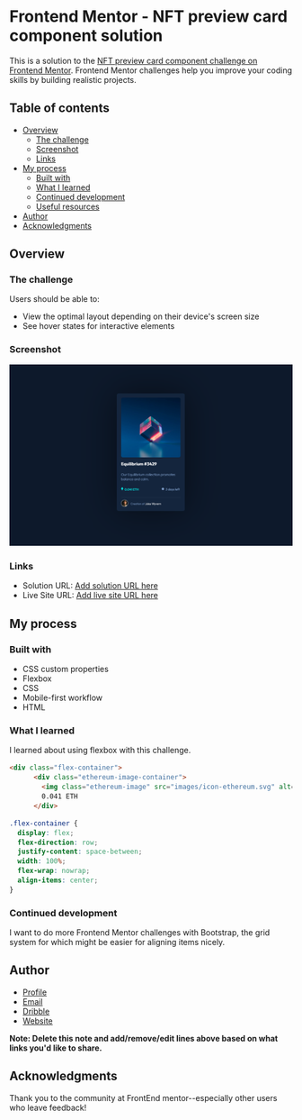 # Frontend Mentor - NFT preview card component solution

This is a solution to the [NFT preview card component challenge on Frontend Mentor](https://www.frontendmentor.io/challenges/nft-preview-card-component-SbdUL_w0U). Frontend Mentor challenges help you improve your coding skills by building realistic projects. 

## Table of contents

- [Overview](#overview)
  - [The challenge](#the-challenge)
  - [Screenshot](#screenshot)
  - [Links](#links)
- [My process](#my-process)
  - [Built with](#built-with)
  - [What I learned](#what-i-learned)
  - [Continued development](#continued-development)
  - [Useful resources](#useful-resources)
- [Author](#author)
- [Acknowledgments](#acknowledgments)

## Overview

### The challenge

Users should be able to:

- View the optimal layout depending on their device's screen size
- See hover states for interactive elements

### Screenshot

![](nft-component-screenshot.PNG)

### Links

- Solution URL: [Add solution URL here](https://www.frontendmentor.io/solutions/nft-card-preview-qgbFvBW7m)
- Live Site URL: [Add live site URL here](https://nft-preview-card-virid.vercel.app/)

## My process

### Built with

- CSS custom properties
- Flexbox
- CSS
- Mobile-first workflow
- HTML

### What I learned

I learned about using flexbox with this challenge. 

```html
<div class="flex-container">
      <div class="ethereum-image-container">
        <img class="ethereum-image" src="images/icon-ethereum.svg" alt="ethereum"/>
        0.041 ETH
      </div>
```
```css
.flex-container {
  display: flex;
  flex-direction: row;
  justify-content: space-between;
  width: 100%;
  flex-wrap: nowrap;
  align-items: center;
}

```

### Continued development

I want to do more Frontend Mentor challenges with Bootstrap, the grid system for which might be easier for aligning items nicely.

## Author

- [Profile](https://github.com/kelseychristensen "Kelsey Christensen")
- [Email](mailto:kelsey.c.christensen@gmail.com?subject=Hi "Hi!")
- [Dribble](https://dribbble.com/kelseychristensen "Hi!")
- [Website](http://kelseychristensen.com/ "Welcome")

**Note: Delete this note and add/remove/edit lines above based on what links you'd like to share.**

## Acknowledgments

Thank you to the community at FrontEnd mentor--especially other users who leave feedback!